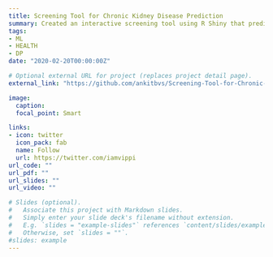 ```yaml
---
title: Screening Tool for Chronic Kidney Disease Prediction
summary: Created an interactive screening tool using R Shiny that predicts the risk of having a chronic Kidney disease using the Logistic regression model attaining 97% recall. The screening tool can be used by doctors in finding the probablity of Chronic Kidney Disease in patients.
tags:
- ML
- HEALTH
- DP
date: "2020-02-20T00:00:00Z"

# Optional external URL for project (replaces project detail page).
external_link: "https://github.com/ankitbvs/Screening-Tool-for-Chronic-Kidney-Disease-Prediction"

image:
  caption: 
  focal_point: Smart

links:
- icon: twitter
  icon_pack: fab
  name: Follow
  url: https://twitter.com/iamvippi
url_code: ""
url_pdf: ""
url_slides: ""
url_video: ""

# Slides (optional).
#   Associate this project with Markdown slides.
#   Simply enter your slide deck's filename without extension.
#   E.g. `slides = "example-slides"` references `content/slides/example-slides.md`.
#   Otherwise, set `slides = ""`.
#slides: example
---
```


